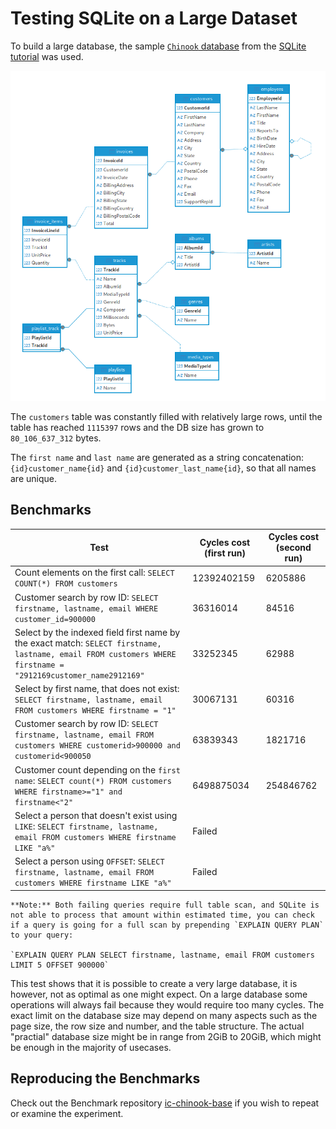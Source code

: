 # Testing SQLite on a Large Dataset


To build a large database, the sample [`Chinook` database](https://www.sqlitetutorial.net/wp-content/uploads/2018/03/chinook.zip) from the [SQLite tutorial](https://www.sqlitetutorial.net) was used.


![Chinook Entity Relationship Diagram](img/chinook-erd.png)


The `customers` table was constantly filled with relatively large rows, until the table has reached `1115397` rows and the DB size has grown to `80_106_637_312` bytes.

The `first name` and `last name` are generated as a string concatenation: `{id}customer_name{id}` and `{id}customer_last_name{id}`, so that all names are unique.


## Benchmarks

Test                  | Cycles cost (first run)  | Cycles cost (second run)
----------------------|--------------------------|----------------------------------
Count elements on the first call: `SELECT COUNT(*) FROM customers`                  | 12392402159  |  6205886
Customer search by row ID: `SELECT firstname, lastname, email WHERE customer_id=900000` | 36316014  |   84516
Select by the indexed field first name by the exact match: `SELECT firstname, lastname, email FROM customers WHERE firstname = "2912169customer_name2912169"` | 33252345  |  62988
Select by first name, that does not exist: `SELECT firstname, lastname, email FROM customers WHERE firstname = "1"` | 30067131  |  60316
Customer search by row ID: `SELECT firstname, lastname, email FROM customers WHERE customerid>900000 and customerid<900050` | 63839343  |  1821716
Customer count depending on the `first name`: `SELECT count(*) FROM customers WHERE firstname>="1" and firstname<"2"` | 6498875034  |  254846762
Select a person that doesn't exist using `LIKE`: `SELECT firstname, lastname, email FROM customers WHERE firstname LIKE "a%"` | Failed
Select a person using `OFFSET`: `SELECT firstname, lastname, email FROM customers WHERE firstname LIKE "a%"` | Failed


```admonish note
**Note:** Both failing queries require full table scan, and SQLite is not able to process that amount within estimated time, you can check if a query is going for a full scan by prepending `EXPLAIN QUERY PLAN` to your query:

`EXPLAIN QUERY PLAN SELECT firstname, lastname, email FROM customers LIMIT 5 OFFSET 900000`
```

This test shows that it is possible to create a very large database, it is however, not as optimal as one might expect. On a large database some operations will always fail because they would require too many cycles. The exact limit on the database size may depend on many aspects such as the page size, the row size and number, and the table structure. The actual "practial" database size might be in range from 2GiB to 20GiB, which might be enough in the majority of usecases.


## Reproducing the Benchmarks

Check out the Benchmark repository [ic-chinook-base](https://github.com/wasm-forge/benchmarks/tree/main/ic-chinook-base) if you wish to repeat or examine the experiment. 
